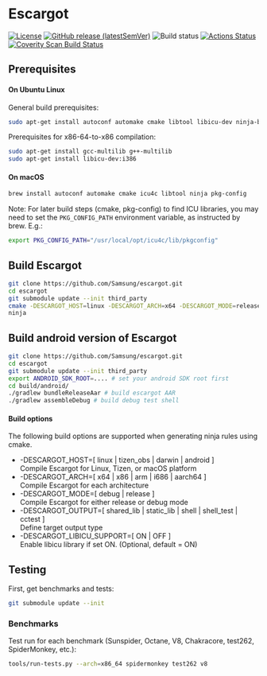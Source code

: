 # Escargot

[![License](https://img.shields.io/badge/License-LGPL%20v2.1-blue.svg)](LICENSE)
[![GitHub release (latestSemVer)](https://img.shields.io/github/v/release/Samsung/escargot)](https://github.com/Samsung/escargot/releases)
![Build status](http://13.209.201.68:8080/job/escargot-pr/job/master/badge/icon)
[![Actions Status](https://github.com/Samsung/escargot/workflows/Escargot%20Actions/badge.svg)](https://github.com/Samsung/escargot/actions)
[![Coverity Scan Build Status](https://scan.coverity.com/projects/21647/badge.svg)](https://scan.coverity.com/projects/samsung-escargot)

## Prerequisites

#### On Ubuntu Linux

General build prerequisites:
```sh
sudo apt-get install autoconf automake cmake libtool libicu-dev ninja-build
```

Prerequisites for x86-64-to-x86 compilation:
```sh
sudo apt-get install gcc-multilib g++-multilib
sudo apt-get install libicu-dev:i386
```

#### On macOS

```sh
brew install autoconf automake cmake icu4c libtool ninja pkg-config
```

Note: For later build steps (cmake, pkg-config) to find ICU libraries, you may
need to set the `PKG_CONFIG_PATH` environment variable, as instructed by brew.
E.g.:

```sh
export PKG_CONFIG_PATH="/usr/local/opt/icu4c/lib/pkgconfig"
```

## Build Escargot

```sh
git clone https://github.com/Samsung/escargot.git
cd escargot
git submodule update --init third_party
cmake -DESCARGOT_HOST=linux -DESCARGOT_ARCH=x64 -DESCARGOT_MODE=release -DESCARGOT_OUTPUT=shell -GNinja
ninja
```

## Build android version of Escargot

```sh
git clone https://github.com/Samsung/escargot.git
cd escargot
git submodule update --init third_party
export ANDROID_SDK_ROOT=.... # set your android SDK root first
cd build/android/
./gradlew bundleReleaseAar # build escargot AAR
./gradlew assembleDebug # build debug test shell
```

#### Build options

The following build options are supported when generating ninja rules using cmake.

* -DESCARGOT_HOST=[ linux | tizen_obs | darwin | android ]<br>
  Compile Escargot for Linux, Tizen, or macOS platform
* -DESCARGOT_ARCH=[ x64 | x86 | arm | i686 | aarch64 ]<br>
  Compile Escargot for each architecture
* -DESCARGOT_MODE=[ debug | release ]<br>
  Compile Escargot for either release or debug mode
* -DESCARGOT_OUTPUT=[ shared_lib | static_lib | shell | shell_test | cctest ]<br>
  Define target output type
* -DESCARGOT_LIBICU_SUPPORT=[ ON | OFF ]<br>
  Enable libicu library if set ON. (Optional, default = ON)

## Testing

First, get benchmarks and tests:
```sh
git submodule update --init
```

### Benchmarks

Test run for each benchmark (Sunspider, Octane, V8, Chakracore, test262,
SpiderMonkey, etc.):
```sh
tools/run-tests.py --arch=x86_64 spidermonkey test262 v8
```
